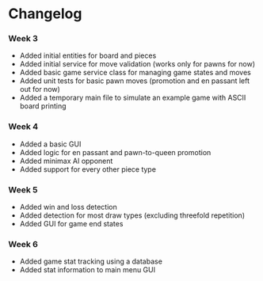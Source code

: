 # Changelog
### Week 3
- Added initial entities for board and pieces
- Added initial service for move validation (works only for pawns for now)
- Added basic game service class for managing game states and moves
- Added unit tests for basic pawn moves (promotion and en passant left out for now)
- Added a temporary main file to simulate an example game with ASCII board printing
### Week 4
- Added a basic GUI
- Added logic for en passant and pawn-to-queen promotion
- Added minimax AI opponent
- Added support for every other piece type
### Week 5
- Added win and loss detection
- Added detection for most draw types (excluding threefold repetition)
- Added GUI for game end states
### Week 6
- Added game stat tracking using a database
- Added stat information to main menu GUI
